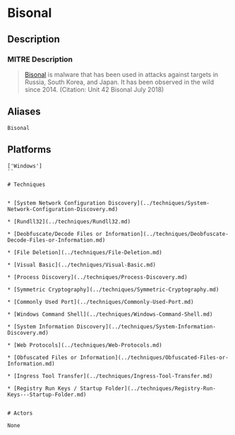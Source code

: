 
# Bisonal

## Description

### MITRE Description

> [Bisonal](https://attack.mitre.org/software/S0268) is malware that has been used in attacks against targets in Russia, South Korea, and Japan. It has been observed in the wild since 2014. (Citation: Unit 42 Bisonal July 2018)

## Aliases

```
Bisonal
```

## Platforms

```
['Windows']
``

# Techniques


* [System Network Configuration Discovery](../techniques/System-Network-Configuration-Discovery.md)

* [Rundll32](../techniques/Rundll32.md)
    
* [Deobfuscate/Decode Files or Information](../techniques/Deobfuscate-Decode-Files-or-Information.md)
    
* [File Deletion](../techniques/File-Deletion.md)
    
* [Visual Basic](../techniques/Visual-Basic.md)
    
* [Process Discovery](../techniques/Process-Discovery.md)
    
* [Symmetric Cryptography](../techniques/Symmetric-Cryptography.md)
    
* [Commonly Used Port](../techniques/Commonly-Used-Port.md)
    
* [Windows Command Shell](../techniques/Windows-Command-Shell.md)
    
* [System Information Discovery](../techniques/System-Information-Discovery.md)
    
* [Web Protocols](../techniques/Web-Protocols.md)
    
* [Obfuscated Files or Information](../techniques/Obfuscated-Files-or-Information.md)
    
* [Ingress Tool Transfer](../techniques/Ingress-Tool-Transfer.md)
    
* [Registry Run Keys / Startup Folder](../techniques/Registry-Run-Keys---Startup-Folder.md)
    

# Actors

None
